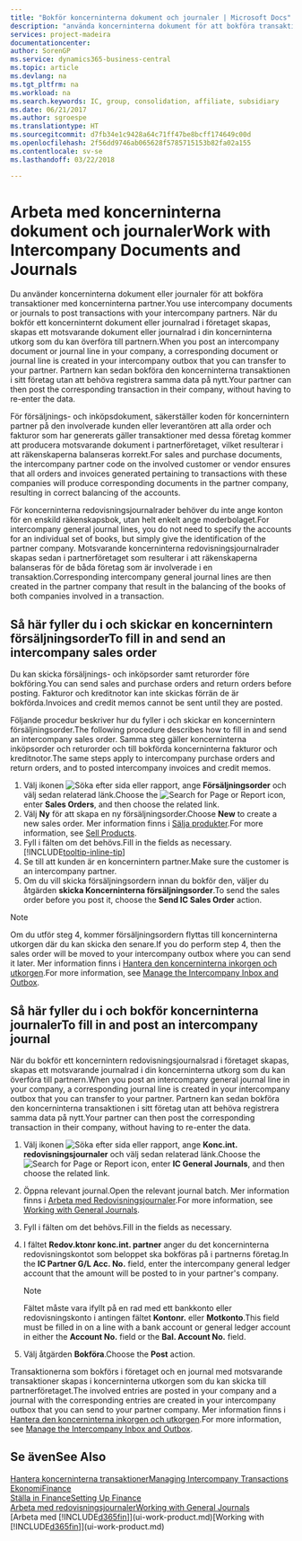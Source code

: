 ```yaml
---
title: "Bokför koncerninterna dokument och journaler | Microsoft Docs"
description: "använda koncerninterna dokument för att bokföra transaktioner med partnerföretag."
services: project-madeira
documentationcenter: 
author: SorenGP
ms.service: dynamics365-business-central
ms.topic: article
ms.devlang: na
ms.tgt_pltfrm: na
ms.workload: na
ms.search.keywords: IC, group, consolidation, affiliate, subsidiary
ms.date: 06/21/2017
ms.author: sgroespe
ms.translationtype: HT
ms.sourcegitcommit: d7fb34e1c9428a64c71ff47be8bcff174649c00d
ms.openlocfilehash: 2f56dd9746ab065628f5785715153b82fa02a155
ms.contentlocale: sv-se
ms.lasthandoff: 03/22/2018

---
```

# <a name="work-with-intercompany-documents-and-journals"></a><span data-ttu-id="f08c6-103">Arbeta med koncerninterna dokument och journaler</span><span class="sxs-lookup"><span data-stu-id="f08c6-103">Work with Intercompany Documents and Journals</span></span>
<span data-ttu-id="f08c6-104">Du använder koncerninterna dokument eller journaler för att bokföra transaktioner med koncerninterna partner.</span><span class="sxs-lookup"><span data-stu-id="f08c6-104">You use intercompany documents or journals to post transactions with your intercompany partners.</span></span> <span data-ttu-id="f08c6-105">När du bokför ett koncerninternt dokument eller journalrad i företaget skapas, skapas ett motsvarande dokument eller journalrad i din koncerninterna utkorg som du kan överföra till partnern.</span><span class="sxs-lookup"><span data-stu-id="f08c6-105">When you post an intercompany document or journal line in your company, a corresponding document or journal line is created in your intercompany outbox that you can transfer to your partner.</span></span> <span data-ttu-id="f08c6-106">Partnern kan sedan bokföra den koncerninterna transaktionen i sitt företag utan att behöva registrera samma data på nytt.</span><span class="sxs-lookup"><span data-stu-id="f08c6-106">Your partner can then post the corresponding transaction in their company, without having to re-enter the data.</span></span>

<span data-ttu-id="f08c6-107">För försäljnings- och inköpsdokument, säkerställer koden för koncernintern partner på den involverade kunden eller leverantören att alla order och fakturor som har genererats gäller transaktioner med dessa företag kommer att producera motsvarande dokument i partnerföretaget, vilket resulterar i att räkenskaperna balanseras korrekt.</span><span class="sxs-lookup"><span data-stu-id="f08c6-107">For sales and purchase documents, the intercompany partner code on the involved customer or vendor ensures that all orders and invoices generated pertaining to transactions with these companies will produce corresponding documents in the partner company, resulting in correct balancing of the accounts.</span></span>

<span data-ttu-id="f08c6-108">För koncerninterna redovisningsjournalrader behöver du inte ange konton för en enskild räkenskapsbok, utan helt enkelt ange moderbolaget.</span><span class="sxs-lookup"><span data-stu-id="f08c6-108">For intercompany general journal lines, you do not need to specify the accounts for an individual set of books, but simply give the identification of the partner company.</span></span> <span data-ttu-id="f08c6-109">Motsvarande koncerninterna redovisningsjournalrader skapas sedan i partnerföretaget som resulterar i att räkenskaperna balanseras för de båda företag som är involverade i en transaktion.</span><span class="sxs-lookup"><span data-stu-id="f08c6-109">Corresponding intercompany general journal lines are then created in the partner company that result in the balancing of the books of both companies involved in a transaction.</span></span>

## <a name="to-fill-in-and-send-an-intercompany-sales-order"></a><span data-ttu-id="f08c6-110">Så här fyller du i och skickar en koncernintern försäljningsorder</span><span class="sxs-lookup"><span data-stu-id="f08c6-110">To fill in and send an intercompany sales order</span></span>
<span data-ttu-id="f08c6-111">Du kan skicka försäljnings- och inköpsorder samt returorder före bokföring.</span><span class="sxs-lookup"><span data-stu-id="f08c6-111">You can send sales and purchase orders and return orders before posting.</span></span> <span data-ttu-id="f08c6-112">Fakturor och kreditnotor kan inte skickas förrän de är bokförda.</span><span class="sxs-lookup"><span data-stu-id="f08c6-112">Invoices and credit memos cannot be sent until they are posted.</span></span>

<span data-ttu-id="f08c6-113">Följande procedur beskriver hur du fyller i och skickar en koncernintern försäljningsorder.</span><span class="sxs-lookup"><span data-stu-id="f08c6-113">The following procedure describes how to fill in and send an intercompany sales order.</span></span> <span data-ttu-id="f08c6-114">Samma steg gäller koncerninterna inköpsorder och returorder och till bokförda koncerninterna fakturor och kreditnotor.</span><span class="sxs-lookup"><span data-stu-id="f08c6-114">The same steps apply to intercompany purchase orders and return orders, and to posted intercompany invoices and credit memos.</span></span>  

1. <span data-ttu-id="f08c6-115">Välj ikonen ![Söka efter sida eller rapport](media/ui-search/search_small.png "Ikonen Söka efter sida eller rapport"), ange **Försäljningsorder** och välj sedan relaterad länk.</span><span class="sxs-lookup"><span data-stu-id="f08c6-115">Choose the ![Search for Page or Report](media/ui-search/search_small.png "Search for Page or Report icon") icon, enter **Sales Orders**, and then choose the related link.</span></span>  
2. <span data-ttu-id="f08c6-116">Välj **Ny** för att skapa en ny försäljningsorder.</span><span class="sxs-lookup"><span data-stu-id="f08c6-116">Choose **New** to create a new sales order.</span></span> <span data-ttu-id="f08c6-117">Mer information finns i [Sälja produkter](sales-how-sell-products.md).</span><span class="sxs-lookup"><span data-stu-id="f08c6-117">For more information, see [Sell Products](sales-how-sell-products.md).</span></span>  
3. <span data-ttu-id="f08c6-118">Fyll i fälten om det behövs.</span><span class="sxs-lookup"><span data-stu-id="f08c6-118">Fill in the fields as necessary.</span></span> [!INCLUDE[tooltip-inline-tip](includes/tooltip-inline-tip_md.md)]
4. <span data-ttu-id="f08c6-119">Se till att kunden är en koncernintern partner.</span><span class="sxs-lookup"><span data-stu-id="f08c6-119">Make sure the customer is an intercompany partner.</span></span>
5. <span data-ttu-id="f08c6-120">Om du vill skicka försäljningsordern innan du bokför den, väljer du åtgärden **skicka Koncerninterna försäljningsorder**.</span><span class="sxs-lookup"><span data-stu-id="f08c6-120">To send the sales order before you post it, choose the **Send IC Sales Order** action.</span></span>

> [!NOTE]
> <span data-ttu-id="f08c6-121">Om du utför steg 4, kommer försäljningsordern flyttas till koncerninterna utkorgen där du kan skicka den senare.</span><span class="sxs-lookup"><span data-stu-id="f08c6-121">If you do perform step 4, then the sales order will be moved to your intercompany outbox where you can send it later.</span></span> <span data-ttu-id="f08c6-122">Mer information finns i [Hantera den koncerninterna inkorgen och utkorgen](intercompany-how-manage-intercompany-inbox.md).</span><span class="sxs-lookup"><span data-stu-id="f08c6-122">For more information, see [Manage the Intercompany Inbox and Outbox](intercompany-how-manage-intercompany-inbox.md).</span></span>

## <a name="to-fill-in-and-post-an-intercompany-journal"></a><span data-ttu-id="f08c6-123">Så här fyller du i och bokför koncerninterna journaler</span><span class="sxs-lookup"><span data-stu-id="f08c6-123">To fill in and post an intercompany journal</span></span>
<span data-ttu-id="f08c6-124">När du bokför ett koncernintern redovisningsjournalsrad i företaget skapas, skapas ett motsvarande journalrad i din koncerninterna utkorg som du kan överföra till partnern.</span><span class="sxs-lookup"><span data-stu-id="f08c6-124">When you post an intercompany general journal line in your company, a corresponding journal line is created in your intercompany outbox that you can transfer to your partner.</span></span> <span data-ttu-id="f08c6-125">Partnern kan sedan bokföra den koncerninterna transaktionen i sitt företag utan att behöva registrera samma data på nytt.</span><span class="sxs-lookup"><span data-stu-id="f08c6-125">Your partner can then post the corresponding transaction in their company, without having to re-enter the data.</span></span>

1. <span data-ttu-id="f08c6-126">Välj ikonen ![Söka efter sida eller rapport](media/ui-search/search_small.png "Ikonen Söka efter sida eller rapport"), ange **Konc.int. redovisningsjournaler** och välj sedan relaterad länk.</span><span class="sxs-lookup"><span data-stu-id="f08c6-126">Choose the ![Search for Page or Report](media/ui-search/search_small.png "Search for Page or Report icon") icon, enter **IC General Journals**, and then choose the related link.</span></span>  
2. <span data-ttu-id="f08c6-127">Öppna relevant journal.</span><span class="sxs-lookup"><span data-stu-id="f08c6-127">Open the relevant journal batch.</span></span> <span data-ttu-id="f08c6-128">Mer information finns i [Arbeta med Redovisningsjournaler](ui-work-general-journals.md).</span><span class="sxs-lookup"><span data-stu-id="f08c6-128">For more information, see [Working with General Journals](ui-work-general-journals.md).</span></span>
3. <span data-ttu-id="f08c6-129">Fyll i fälten om det behövs.</span><span class="sxs-lookup"><span data-stu-id="f08c6-129">Fill in the fields as necessary.</span></span>
4. <span data-ttu-id="f08c6-130">I fältet **Redov.ktonr konc.int. partner** anger du det koncerninterna redovisningskontot som beloppet ska bokföras på i partnerns företag.</span><span class="sxs-lookup"><span data-stu-id="f08c6-130">In the **IC Partner G/L Acc. No.** field, enter the intercompany general ledger account that the amount will be posted to in your partner's company.</span></span>

    > [!NOTE]
    > <span data-ttu-id="f08c6-131">Fältet måste vara ifyllt på en rad med ett bankkonto eller redovisningskonto i antingen fältet **Kontonr.** eller **Motkonto**.</span><span class="sxs-lookup"><span data-stu-id="f08c6-131">This field must be filled in on a line with a bank account or general ledger account in either the **Account No.** field or the **Bal. Account No.** field.</span></span>  
5. <span data-ttu-id="f08c6-132">Välj åtgärden **Bokföra**.</span><span class="sxs-lookup"><span data-stu-id="f08c6-132">Choose the **Post** action.</span></span>

<span data-ttu-id="f08c6-133">Transaktionerna som bokförs i företaget och en journal med motsvarande transaktioner skapas i koncerninterna utkorgen som du kan skicka till partnerföretaget.</span><span class="sxs-lookup"><span data-stu-id="f08c6-133">The involved entries are posted in your company and a journal with the corresponding entries are created in your intercompany outbox that you can send to your partner company.</span></span> <span data-ttu-id="f08c6-134">Mer information finns i [Hantera den koncerninterna inkorgen och utkorgen](intercompany-how-manage-intercompany-inbox.md).</span><span class="sxs-lookup"><span data-stu-id="f08c6-134">For more information, see [Manage the Intercompany Inbox and Outbox](intercompany-how-manage-intercompany-inbox.md).</span></span> 

## <a name="see-also"></a><span data-ttu-id="f08c6-135">Se även</span><span class="sxs-lookup"><span data-stu-id="f08c6-135">See Also</span></span>
[<span data-ttu-id="f08c6-136">Hantera koncerninterna transaktioner</span><span class="sxs-lookup"><span data-stu-id="f08c6-136">Managing Intercompany Transactions</span></span>](intercompany-manage.md)  
[<span data-ttu-id="f08c6-137">Ekonomi</span><span class="sxs-lookup"><span data-stu-id="f08c6-137">Finance</span></span>](finance.md)  
[<span data-ttu-id="f08c6-138">Ställa in Finance</span><span class="sxs-lookup"><span data-stu-id="f08c6-138">Setting Up Finance</span></span>](finance-setup-finance.md)  
[<span data-ttu-id="f08c6-139">Arbeta med redovisningsjournaler</span><span class="sxs-lookup"><span data-stu-id="f08c6-139">Working with General Journals</span></span>](ui-work-general-journals.md)  
<span data-ttu-id="f08c6-140">[Arbeta med [!INCLUDE[d365fin](includes/d365fin_md.md)]](ui-work-product.md)</span><span class="sxs-lookup"><span data-stu-id="f08c6-140">[Working with [!INCLUDE[d365fin](includes/d365fin_md.md)]](ui-work-product.md)</span></span>

